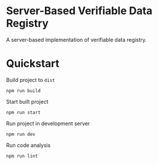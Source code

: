 # Server-Based Verifiable Data Registry

A server-based implementation of verifiable data registry.

# Quickstart

Build project to `dist`

```shell
npm run build
```

Start built project

```shell
npm run start
```

Run project in development server

```shell
npm run dev
```

Run code analysis

```shell
npm run lint
```
